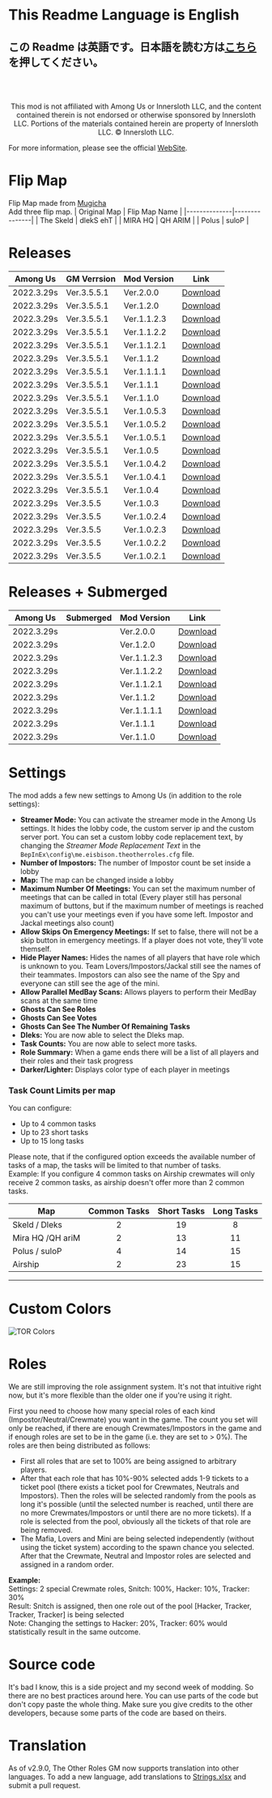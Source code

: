 # This Readme Language is English

## この Readme は英語です。日本語を読む方は[こちら](https://github.com/Dekokiyo/TheOtherRolesGM-KiyoMugi-Edition/blob/main/Readme_JP.md)を押してください。
<br>
<br><p align="center">
This mod is not affiliated with Among Us or Innersloth LLC, and the content contained therein is not endorsed or otherwise sponsored by Innersloth LLC. Portions of the materials contained herein are property of Innersloth LLC. © Innersloth LLC.
<br>

For more information, please see the official [WebSite](https://dekokiyo.github.io/Home/index.html).

# Flip Map

Flip Map made from [Mugicha](https://github.com/reitou-mugicha)\
Add three flip map.
| Original Map | Flip Map Name |
|--------------|---------------|
| The Skeld | dlekS ehT |
| MIRA HQ | QH ARIM |
| Polus | suloP |

# Releases

| Among Us   | GM Verrsion | Mod Version | Link                                                                                                                            |
| ---------- | ----------- | ----------- | ------------------------------------------------------------------------------------------------------------------------------- |
| 2022.3.29s | Ver.3.5.5.1 | Ver.2.0.0   | [Download](https://github.com/Dekokiyo/TheOtherRolesGM-KiyoMugi-Edition/releases/download/2.0.0/TheOtherRolesGMKM2.0.0.zip)     |
| 2022.3.29s | Ver.3.5.5.1 | Ver.1.2.0   | [Download](https://github.com/Dekokiyo/TheOtherRolesGM-KiyoMugi-Edition/releases/download/1.2.0/TheOtherRolesGMKM1.2.0.zip)     |
| 2022.3.29s | Ver.3.5.5.1 | Ver.1.1.2.3 | [Download](https://github.com/Dekokiyo/TheOtherRolesGM-KiyoMugi-Edition/releases/download/1.1.2.3/TheOtherRolesGMKM1.1.2.3.zip) |
| 2022.3.29s | Ver.3.5.5.1 | Ver.1.1.2.2 | [Download](https://github.com/Dekokiyo/TheOtherRolesGM-KiyoMugi-Edition/releases/download/1.1.2.2/TheOtherRolesGMKM1.1.2.2.zip) |
| 2022.3.29s | Ver.3.5.5.1 | Ver.1.1.2.1 | [Download](https://github.com/Dekokiyo/TheOtherRolesGM-KiyoMugi-Edition/releases/download/1.1.2.1/TheOtherRolesGMKM1.1.2.1.zip) |
| 2022.3.29s | Ver.3.5.5.1 | Ver.1.1.2   | [Download](https://github.com/Dekokiyo/TheOtherRolesGM-KiyoMugi-Edition/releases/download/1.1.2/TheOtherRolesGMKM1.1.2.zip)     |
| 2022.3.29s | Ver.3.5.5.1 | Ver.1.1.1.1 | [Download](https://github.com/Dekokiyo/TheOtherRolesGM-KiyoMugi-Edition/releases/download/1.1.1.1/TheOtherRolesGMK1.1.1.1.zip)  |
| 2022.3.29s | Ver.3.5.5.1 | Ver.1.1.1   | [Download](https://github.com/Dekokiyo/TheOtherRolesGM-KiyoMugi-Edition/releases/download/1.1.1/TheOtherRolesGMK1.1.1.zip)      |
| 2022.3.29s | Ver.3.5.5.1 | Ver.1.1.0   | [Download](https://github.com/Dekokiyo/TheOtherRolesGM-KiyoMugi-Edition/releases/download/1.1.0/TheOtherRolesGMK1.1.0.zip)      |
| 2022.3.29s | Ver.3.5.5.1 | Ver.1.0.5.3 | [Download](https://github.com/Dekokiyo/TheOtherRolesGM-KiyoMugi-Edition/releases/download/1.0.5.3/TheOtherRolesGMK1.0.2.3.zip)  |
| 2022.3.29s | Ver.3.5.5.1 | Ver.1.0.5.2 | [Download](https://github.com/Dekokiyo/TheOtherRolesGM-KiyoMugi-Edition/releases/download/1.0.5.2/TheOtherRolesGMK1.0.2.2.zip)  |
| 2022.3.29s | Ver.3.5.5.1 | Ver.1.0.5.1 | [Download](https://github.com/Dekokiyo/TheOtherRolesGM-KiyoMugi-Edition/releases/download/1.0.5.1/TheOtherRolesGMK1.0.5.1.zip)  |
| 2022.3.29s | Ver.3.5.5.1 | Ver.1.0.5   | [Download](https://github.com/Dekokiyo/TheOtherRolesGM-KiyoMugi-Edition/releases/download/1.0.5/TheOtherRolesGMK1.0.5.zip)      |
| 2022.3.29s | Ver.3.5.5.1 | Ver.1.0.4.2 | [Download](https://github.com/Dekokiyo/TheOtherRolesGM-KiyoMugi-Edition/releases/download/1.0.4.2/TheOtherRolesGMK1.0.4.2.zip)  |
| 2022.3.29s | Ver.3.5.5.1 | Ver.1.0.4.1 | [Download](https://github.com/Dekokiyo/TheOtherRolesGM-KiyoMugi-Edition/releases/download/1.0.4.1/TheOtherRolesGMK1.0.4.1.zip)  |
| 2022.3.29s | Ver.3.5.5.1 | Ver.1.0.4   | [Download](https://github.com/Dekokiyo/TheOtherRolesGM-KiyoMugi-Edition/releases/download/1.0.4/TheOtherRolesGMK1.0.4.zip)      |
| 2022.3.29s | Ver.3.5.5   | Ver.1.0.3   | [Download](https://github.com/Dekokiyo/TheOtherRolesGM-KiyoMugi-Edition/releases/download/1.0.3/TheOtherRolesGMK1.0.3.zip)      |
| 2022.3.29s | Ver.3.5.5   | Ver.1.0.2.4 | [Download](https://github.com/Dekokiyo/TheOtherRolesGM-KiyoMugi-Edition/releases/download/1.0.2.4/TheOtherRolesGMK1.0.2.4.zip)  |
| 2022.3.29s | Ver.3.5.5   | Ver.1.0.2.3 | [Download](https://github.com/Dekokiyo/TheOtherRolesGM-KiyoMugi-Edition/releases/download/1.0.2.3/TheOtherRolesGMK1.0.2.3.zip)  |
| 2022.3.29s | Ver.3.5.5   | Ver.1.0.2.2 | [Download](https://github.com/Dekokiyo/TheOtherRolesGM-KiyoMugi-Edition/releases/download/1.0.2.2/TheOtherRolesGMK1.0.2.2.zip)  |
| 2022.3.29s | Ver.3.5.5   | Ver.1.0.2.1 | [Download](https://github.com/Dekokiyo/TheOtherRolesGM-KiyoMugi-Edition/releases/download/1.0.2.1/TheOtherRolesGMK1.0.2.1.zip)  |

# Releases + Submerged

| Among Us   | Submerged | Mod Version | Link                                                                                                                                      |
| ---------- | --------- | ----------- | ----------------------------------------------------------------------------------------------------------------------------------------- |
| 2022.3.29s |           | Ver.2.0.0   | [Download](https://github.com/Dekokiyo/TheOtherRolesGM-KiyoMugi-Edition/releases/download/2.0.0/TheOtherRolesGMKM2.0.0_Submerged.zip)     |
| 2022.3.29s |           | Ver.1.2.0   | [Download](https://github.com/Dekokiyo/TheOtherRolesGM-KiyoMugi-Edition/releases/download/1.2.0/TheOtherRolesGMKM1.2.0_Submerged.zip)     |
| 2022.3.29s |           | Ver.1.1.2.3 | [Download](https://github.com/Dekokiyo/TheOtherRolesGM-KiyoMugi-Edition/releases/download/1.1.2.3/TheOtherRolesGMKM1.1.2.3_Submerged.zip) |
| 2022.3.29s |           | Ver.1.1.2.2 | [Download](https://github.com/Dekokiyo/TheOtherRolesGM-KiyoMugi-Edition/releases/download/1.1.2.2/TheOtherRolesGMKM1.1.2.2_Submerged.zip) |
| 2022.3.29s |           | Ver.1.1.2.1 | [Download](https://github.com/Dekokiyo/TheOtherRolesGM-KiyoMugi-Edition/releases/download/1.1.2.1/TheOtherRolesGMKM1.1.2.1_Submerged.zip) |
| 2022.3.29s |           | Ver.1.1.2   | [Download](https://github.com/Dekokiyo/TheOtherRolesGM-KiyoMugi-Edition/releases/download/1.1.2/TheOtherRolesGMKM1.1.2_Submerged.zip)     |
| 2022.3.29s |           | Ver.1.1.1.1 | [Download](https://github.com/Dekokiyo/TheOtherRolesGM-KiyoMugi-Edition/releases/download/1.1.1.1/TheOtherRolesGMK1.1.1.1_Submerged.zip)  |
| 2022.3.29s |           | Ver.1.1.1   | [Download](https://github.com/Dekokiyo/TheOtherRolesGM-KiyoMugi-Edition/releases/download/1.1.1/TheOtherRolesGMK1.1.1_Submerged.zip)      |
| 2022.3.29s |           | Ver.1.1.0   | [Download](https://github.com/Dekokiyo/TheOtherRolesGM-KiyoMugi-Edition/releases/download/1.1.0/TheOtherRolesGMK1.1.0_Submerged.zip)      |

# Settings

The mod adds a few new settings to Among Us (in addition to the role settings):

- **Streamer Mode:** You can activate the streamer mode in the Among Us settings. It hides the lobby code, the custom server ip and the custom server port. You can set a custom lobby code replacement text, by changing the _Streamer Mode Replacement Text_ in the `BepInEx\config\me.eisbison.theotherroles.cfg` file.
- **Number of Impostors:** The number of Impostor count be set inside a lobby
- **Map:** The map can be changed inside a lobby
- **Maximum Number Of Meetings:** You can set the maximum number of meetings that can be called in total (Every player still has personal maximum of buttons, but if the maximum number of meetings is reached you can't use your meetings even if you have some left. Impostor and Jackal meetings also count)
- **Allow Skips On Emergency Meetings:** If set to false, there will not be a skip button in emergency meetings. If a player does not vote, they'll vote themself.
- **Hide Player Names:** Hides the names of all players that have role which is unknown to you. Team Lovers/Impostors/Jackal still see the names of their teammates. Impostors can also see the name of the Spy and everyone can still see the age of the mini.
- **Allow Parallel MedBay Scans:** Allows players to perform their MedBay scans at the same time
- **Ghosts Can See Roles**
- **Ghosts Can See Votes**
- **Ghosts Can See The Number Of Remaining Tasks**
- **Dleks:** You are now able to select the Dleks map.
- **Task Counts:** You are now able to select more tasks.
- **Role Summary:** When a game ends there will be a list of all players and their roles and their task progress
- **Darker/Lighter:** Displays color type of each player in meetings

### Task Count Limits per map

You can configure:

- Up to 4 common tasks
- Up to 23 short tasks
- Up to 15 long tasks

Please note, that if the configured option exceeds the available number of tasks of a map, the tasks will be limited to that number of tasks. \
Example: If you configure 4 common tasks on Airship crewmates will only receive 2 common tasks, as airship doesn't offer more than 2 common tasks.

| Map              | Common Tasks | Short Tasks | Long Tasks |
| ---------------- | :----------: | :---------: | :--------: |
| Skeld / Dleks    |      2       |     19      |     8      |
| Mira HQ /QH ariM |      2       |     13      |     11     |
| Polus / suloP    |      4       |     14      |     15     |
| Airship          |      2       |     23      |     15     |

---

# Custom Colors

![TOR Colors](./Images/TOR_colors.jpg)

# Roles

We are still improving the role assignment system. It's not that intuitive right now, but it's more flexible than the older one
if you're using it right.

First you need to choose how many special roles of each kind (Impostor/Neutral/Crewmate) you want in the game.
The count you set will only be reached, if there are enough Crewmates/Impostors in the game and if enough roles are set to be in the game (i.e. they are set to > 0%). The roles are then being distributed as follows:

- First all roles that are set to 100% are being assigned to arbitrary players.
- After that each role that has 10%-90% selected adds 1-9 tickets to a ticket pool (there exists a ticket pool for Crewmates, Neutrals and Impostors). Then the roles will be selected randomly from the pools as long it's possible (until the selected number is reached, until there are no more Crewmates/Impostors or until there are no more tickets). If a role is selected from the pool, obviously all the tickets of that role are being removed.
- The Mafia, Lovers and Mini are being selected independently (without using the ticket system) according to the spawn chance you selected. After that the Crewmate, Neutral and Impostor roles are selected and assigned in a random order.

**Example:**\
Settings: 2 special Crewmate roles, Snitch: 100%, Hacker: 10%, Tracker: 30%\
Result: Snitch is assigned, then one role out of the pool [Hacker, Tracker, Tracker, Tracker] is being selected\
Note: Changing the settings to Hacker: 20%, Tracker: 60% would statistically result in the same outcome.

# Source code

It's bad I know, this is a side project and my second week of modding. So there are no best practices around here.
You can use parts of the code but don't copy paste the whole thing. Make sure you give credits to the other developers, because some parts of the code are based on theirs.

# Translation

As of v2.9.0, The Other Roles GM now supports translation into other languages. To add a new language, add translations to [Strings.xlsx](/Strings.xlsx) and submit a pull request.
